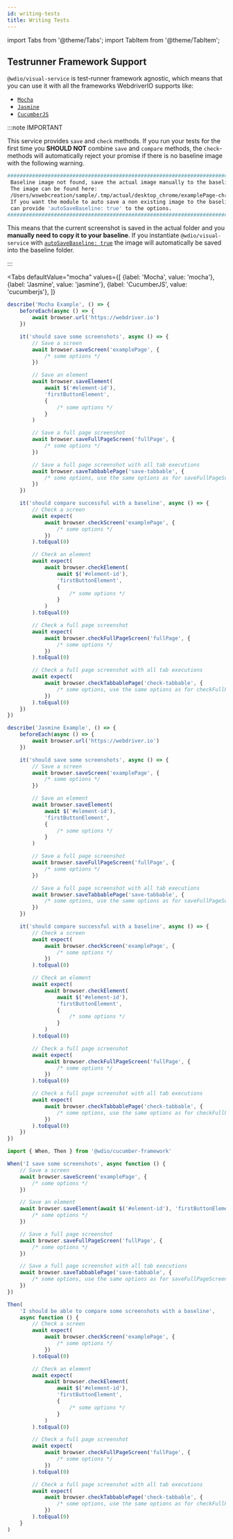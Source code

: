 ```yaml
---
id: writing-tests
title: Writing Tests
---
```


import Tabs from '@theme/Tabs';
import TabItem from '@theme/TabItem';

## Testrunner Framework Support

`@wdio/visual-service` is test-runner framework agnostic, which means that you can use it with all the frameworks WebdriverIO supports like:

-   [`Mocha`](https://webdriver.io/docs/frameworks#using-mocha)
-   [`Jasmine`](https://webdriver.io/docs/frameworks#using-jasmine)
-   [`CucumberJS`](https://webdriver.io/docs/frameworks#using-cucumber)

:::note IMPORTANT

This service provides `save` and `check` methods. If you run your tests for the first time you **SHOULD NOT** combine `save` and `compare` methods, the `check`-methods will automatically reject your promise if there is no baseline image with the following warning.

```sh
#####################################################################################
 Baseline image not found, save the actual image manually to the baseline.
 The image can be found here:
 /Users/wswebcreation/sample/.tmp/actual/desktop_chrome/examplePage-chrome-latest-1366x768.png
 If you want the module to auto save a non existing image to the baseline you
 can provide 'autoSaveBaseline: true' to the options.
#####################################################################################
```

This means that the current screenshot is saved in the actual folder and you **manually need to copy it to your baseline**. If you instantiate `@wdio/visual-service` with [`autoSaveBaseline: true`](./service-options#autosavebaseline) the image will automatically be saved into the baseline folder.

:::

<Tabs
    defaultValue="mocha"
    values={[
        {label: 'Mocha', value: 'mocha'},
        {label: 'Jasmine', value: 'jasmine'},
        {label: 'CucumberJS', value: 'cucumberjs'},
    ]}
>
<TabItem value="mocha">

```ts
describe('Mocha Example', () => {
    beforeEach(async () => {
        await browser.url('https://webdriver.io')
    })

    it('should save some screenshots', async () => {
        // Save a screen
        await browser.saveScreen('examplePage', {
            /* some options */
        })

        // Save an element
        await browser.saveElement(
            await $('#element-id'),
            'firstButtonElement',
            {
                /* some options */
            }
        )

        // Save a full page screenshot
        await browser.saveFullPageScreen('fullPage', {
            /* some options */
        })

        // Save a full page screenshot with all tab executions
        await browser.saveTabbablePage('save-tabbable', {
            /* some options, use the same options as for saveFullPageScreen */
        })
    })

    it('should compare successful with a baseline', async () => {
        // Check a screen
        await expect(
            await browser.checkScreen('examplePage', {
                /* some options */
            })
        ).toEqual(0)

        // Check an element
        await expect(
            await browser.checkElement(
                await $('#element-id'),
                'firstButtonElement',
                {
                    /* some options */
                }
            )
        ).toEqual(0)

        // Check a full page screenshot
        await expect(
            await browser.checkFullPageScreen('fullPage', {
                /* some options */
            })
        ).toEqual(0)

        // Check a full page screenshot with all tab executions
        await expect(
            await browser.checkTabbablePage('check-tabbable', {
                /* some options, use the same options as for checkFullPageScreen */
            })
        ).toEqual(0)
    })
})
```

</TabItem>
<TabItem value="jasmine">

```ts
describe('Jasmine Example', () => {
    beforeEach(async () => {
        await browser.url('https://webdriver.io')
    })

    it('should save some screenshots', async () => {
        // Save a screen
        await browser.saveScreen('examplePage', {
            /* some options */
        })

        // Save an element
        await browser.saveElement(
            await $('#element-id'),
            'firstButtonElement',
            {
                /* some options */
            }
        )

        // Save a full page screenshot
        await browser.saveFullPageScreen('fullPage', {
            /* some options */
        })

        // Save a full page screenshot with all tab executions
        await browser.saveTabbablePage('save-tabbable', {
            /* some options, use the same options as for saveFullPageScreen */
        })
    })

    it('should compare successful with a baseline', async () => {
        // Check a screen
        await expect(
            await browser.checkScreen('examplePage', {
                /* some options */
            })
        ).toEqual(0)

        // Check an element
        await expect(
            await browser.checkElement(
                await $('#element-id'),
                'firstButtonElement',
                {
                    /* some options */
                }
            )
        ).toEqual(0)

        // Check a full page screenshot
        await expect(
            await browser.checkFullPageScreen('fullPage', {
                /* some options */
            })
        ).toEqual(0)

        // Check a full page screenshot with all tab executions
        await expect(
            await browser.checkTabbablePage('check-tabbable', {
                /* some options, use the same options as for checkFullPageScreen */
            })
        ).toEqual(0)
    })
})
```

</TabItem>
<TabItem value="cucumberjs">

```ts
import { When, Then } from '@wdio/cucumber-framework'

When('I save some screenshots', async function () {
    // Save a screen
    await browser.saveScreen('examplePage', {
        /* some options */
    })

    // Save an element
    await browser.saveElement(await $('#element-id'), 'firstButtonElement', {
        /* some options */
    })

    // Save a full page screenshot
    await browser.saveFullPageScreen('fullPage', {
        /* some options */
    })

    // Save a full page screenshot with all tab executions
    await browser.saveTabbablePage('save-tabbable', {
        /* some options, use the same options as for saveFullPageScreen */
    })
})

Then(
    'I should be able to compare some screenshots with a baseline',
    async function () {
        // Check a screen
        await expect(
            await browser.checkScreen('examplePage', {
                /* some options */
            })
        ).toEqual(0)

        // Check an element
        await expect(
            await browser.checkElement(
                await $('#element-id'),
                'firstButtonElement',
                {
                    /* some options */
                }
            )
        ).toEqual(0)

        // Check a full page screenshot
        await expect(
            await browser.checkFullPageScreen('fullPage', {
                /* some options */
            })
        ).toEqual(0)

        // Check a full page screenshot with all tab executions
        await expect(
            await browser.checkTabbablePage('check-tabbable', {
                /* some options, use the same options as for checkFullPageScreen */
            })
        ).toEqual(0)
    }
)
```

</TabItem>
</Tabs>
